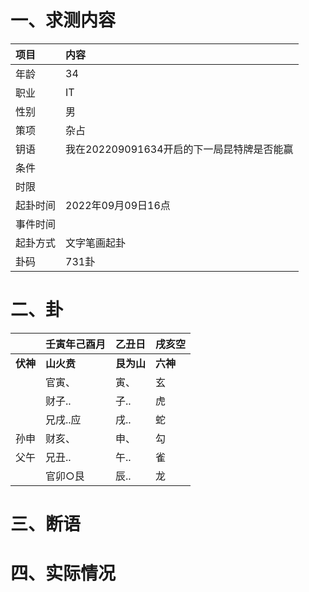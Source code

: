 # 一、求测内容
|项目|内容|
|:-|:-|
|年龄|34|
|职业|IT|
|性别|男|
|策项|杂占|
|钥语|我在202209091634开启的下一局昆特牌是否能赢|
|条件||
|时限||
|起卦时间|2022年09月09日16点|
|事件时间||
|起卦方式|文字笔画起卦|
|卦码|731卦|

# 二、卦
||壬寅年己酉月|乙丑日|戌亥空|
|:-|:-|:-|:-|
|**伏神**|**山火贲**|**艮为山**|**六神**|
||官寅、|寅、|玄|
||财子..|子..|虎|
||兄戌..应|戌..|蛇|
|孙申|财亥、|申、|勾|
|父午|兄丑..|午..|雀|
||官卯○艮|辰..|龙|


# 三、断语

# 四、实际情况